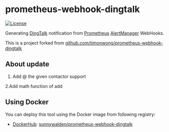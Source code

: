 # prometheus-webhook-dingtalk

[![License](https://img.shields.io/badge/License-Apache%202.0-blue.svg)](http://github.com/hhyo/archery/blob/master/LICENSE)

Generating [DingTalk] notification from [Prometheus] [AlertManager] WebHooks.

This is a project forked from [github.com/timonwong/prometheus-webhook-dingtalk](https://github.com/timonwong/prometheus-webhook-dingtalk)

## About update

1. Add @ the given contactor support

2.Add math function of add

## Using Docker

You can deploy this tool using the Docker image from following registry:

* [DockerHub]\: [sunnywalden/prometheus-webhook-dingtalk](https://registry.hub.docker.com/u/sunnywalden/prometheus-webhook-dingtalk/)

[Prometheus]: https://prometheus.io
[AlertManager]: https://github.com/prometheus/alertmanager
[DingTalk]: https://www.dingtalk.com
[DockerHub]: https://hub.docker.com
